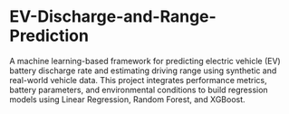 # EV-Discharge-and-Range-Prediction
A machine learning-based framework for predicting electric vehicle (EV) battery discharge rate and estimating driving range using synthetic and real-world vehicle data. This project integrates performance metrics, battery parameters, and environmental conditions to build regression models using Linear Regression, Random Forest, and XGBoost.
